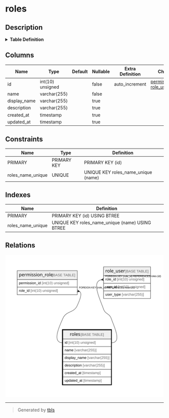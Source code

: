 # roles

## Description

<details>
<summary><strong>Table Definition</strong></summary>

```sql
CREATE TABLE `roles` (
  `id` int(10) unsigned NOT NULL AUTO_INCREMENT,
  `name` varchar(255) COLLATE utf8mb4_unicode_ci NOT NULL,
  `display_name` varchar(255) COLLATE utf8mb4_unicode_ci DEFAULT NULL,
  `description` varchar(255) COLLATE utf8mb4_unicode_ci DEFAULT NULL,
  `created_at` timestamp NULL DEFAULT NULL,
  `updated_at` timestamp NULL DEFAULT NULL,
  PRIMARY KEY (`id`),
  UNIQUE KEY `roles_name_unique` (`name`)
) ENGINE=InnoDB AUTO_INCREMENT=[Redacted by tbls] DEFAULT CHARSET=utf8mb4 COLLATE=utf8mb4_unicode_ci
```

</details>

## Columns

| Name | Type | Default | Nullable | Extra Definition | Children | Parents | Comment |
| ---- | ---- | ------- | -------- | --------------- | -------- | ------- | ------- |
| id | int(10) unsigned |  | false | auto_increment | [permission_role](permission_role.md) [role_user](role_user.md) |  |  |
| name | varchar(255) |  | false |  |  |  |  |
| display_name | varchar(255) |  | true |  |  |  |  |
| description | varchar(255) |  | true |  |  |  |  |
| created_at | timestamp |  | true |  |  |  |  |
| updated_at | timestamp |  | true |  |  |  |  |

## Constraints

| Name | Type | Definition |
| ---- | ---- | ---------- |
| PRIMARY | PRIMARY KEY | PRIMARY KEY (id) |
| roles_name_unique | UNIQUE | UNIQUE KEY roles_name_unique (name) |

## Indexes

| Name | Definition |
| ---- | ---------- |
| PRIMARY | PRIMARY KEY (id) USING BTREE |
| roles_name_unique | UNIQUE KEY roles_name_unique (name) USING BTREE |

## Relations

![er](roles.svg)

---

> Generated by [tbls](https://github.com/k1LoW/tbls)
